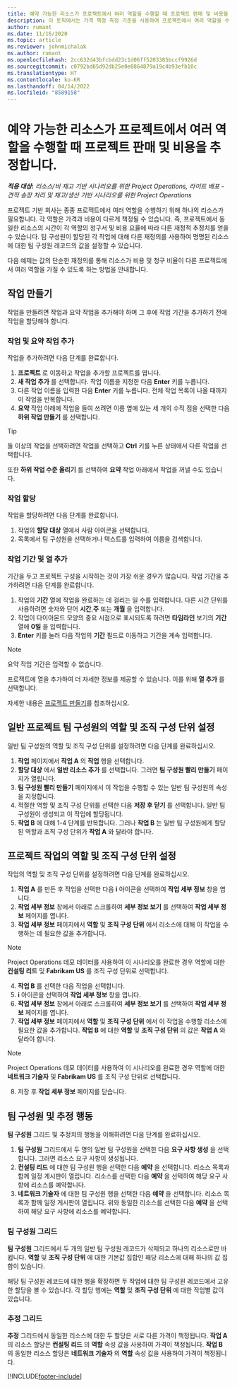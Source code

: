 ```yaml
---
title: 예약 가능한 리소스가 프로젝트에서 여러 역할을 수행할 때 프로젝트 판매 및 비용을 추정합니다.
description: 이 토픽에서는 가격 책정 측정 기준을 사용하여 프로젝트에서 여러 역할을 수행하는 리소스의 가격 책정 및 예상 비용을 지원하는 방법을 설명합니다.
author: rumant
ms.date: 11/16/2020
ms.topic: article
ms.reviewer: johnmichalak
ms.author: rumant
ms.openlocfilehash: 2cc632d43bfcbdd23c1d06ff5203385bccf9926d
ms.sourcegitcommit: c0792bd65d92db25e0e8864879a19c4b93efb10c
ms.translationtype: HT
ms.contentlocale: ko-KR
ms.lasthandoff: 04/14/2022
ms.locfileid: "8589158"
---
```

# <a name="estimate-project-sales-and-costs-when-a-bookable-resource-fills-multiple-roles-on-a-project"></a>예약 가능한 리소스가 프로젝트에서 여러 역할을 수행할 때 프로젝트 판매 및 비용을 추정합니다. 

_**적용 대상:** 리소스/비 재고 기반 시나리오를 위한 Project Operations, 라이트 배포 - 견적 송장 처리 및 재고/생산 기반 시나리오를 위한 Project Operations_ 

프로젝트 기반 회사는 종종 프로젝트에서 여러 역할을 수행하기 위해 하나의 리소스가 필요합니다. 각 역할은 가격과 비용이 다르게 책정될 수 있습니다. 즉, 프로젝트에서 동일한 리소스의 시간이 각 역할의 청구서 및 비용 요율에 따라 다른 재정적 추정치를 얻을 수 있습니다. 팀 구성원이 할당된 각 작업에 대해 다른 재정의를 사용하여 명명된 리소스에 대한 팀 구성원 레코드의 값을 설정할 수 있습니다.

다음 예제는 값의 단순한 재정의를 통해 리소스가 비용 및 청구 비율이 다른 프로젝트에서 여러 역할을 가질 수 있도록 하는 방법을 안내합니다.

## <a name="create-tasks"></a>작업 만들기
작업을 만들려면 작업과 요약 작업을 추가해야 하며 그 후에 작업 기간을 추가하기 전에 작업을 할당해야 합니다. 

### <a name="add-tasks-and-summary-tasks"></a>작업 및 요약 작업 추가
작업을 추가하려면 다음 단계를 완료합니다.

1. **프로젝트** 로 이동하고 작업을 추가할 프로젝트를 엽니다.
2. **새 작업 추가** 를 선택합니다. 작업 이름을 지정한 다음 **Enter** 키를 누릅니다.
3. 다른 작업 이름을 입력한 다음 **Enter** 키를 누릅니다. 전체 작업 목록이 나올 때까지 이 작업을 반복합니다.
3. **요약** 작업 아래에 작업을 들여 쓰려면 이름 옆에 있는 세 개의 수직 점을 선택한 다음 **하위 작업 만들기** 를 선택합니다. 

  > [!TIP]
  > 둘 이상의 작업을 선택하려면 작업을 선택하고 **Ctrl** 키를 누른 상태에서 다른 작업을 선택합니다.
  >
  > 또한 **하위 작업 수준 올리기** 를 선택하여 **요약** 작업 아래에서 작업을 꺼낼 수도 있습니다.

### <a name="assign-tasks"></a>작업 할당

작업을 할당하려면 다음 단계를 완료합니다.

1. 작업의 **할당 대상** 열에서 사람 아이콘을 선택합니다.
2. 목록에서 팀 구성원을 선택하거나 텍스트를 입력하여 이름을 검색합니다.

### <a name="add-task-duration-and-columns"></a>작업 기간 및 열 추가

기간을 두고 프로젝트 구성을 시작하는 것이 가장 쉬운 경우가 많습니다. 작업 기간을 추가하려면 다음 단계를 완료합니다.

1. 작업의 **기간** 열에 작업을 완료하는 데 걸리는 일 수를 입력합니다. 다른 시간 단위를 사용하려면 숫자와 단어 **시간**,**주** 또는 **개월** 을 입력합니다.
2. 작업이 다이아몬드 모양의 중요 시점으로 표시되도록 하려면 **타임라인** 보기의 **기간** 열에 **0일** 을 입력합니다.
3. **Enter** 키를 눌러 다음 작업의 **기간** 필드로 이동하고 기간을 계속 입력합니다.

  > [!NOTE]
  > 요약 작업 기간은 입력할 수 없습니다.

프로젝트에 열을 추가하여 더 자세한 정보를 제공할 수 있습니다. 이를 위해 **열 추가** 를 선택합니다. 

자세한 내용은 [프로젝트 만들기](https://support.microsoft.com/en-us/office/create-a-project-a5b5e823-fb2e-45fd-be00-7d84422d9749)를 참조하십시오.

## <a name="set-up-the-role-and-organization-unit-for-a-generic-project-team-member"></a>일반 프로젝트 팀 구성원의 역할 및 조직 구성 단위 설정
일반 팀 구성원의 역할 및 조직 구성 단위를 설정하려면 다음 단계를 완료하십시오.

1. **작업** 페이지에서 **작업 A** 의 **작업** 행을 선택합니다. 
2. **할당 대상** 에서 **일반 리소스 추가** 를 선택합니다. 그러면 **팀 구성원 빨리 만들기** 페이지가 열립니다.
3. **팀 구성원 빨리 만들기** 페이지에서 이 작업을 수행할 수 있는 일반 팀 구성원의 속성을 지정합니다.
4. 적절한 역할 및 조직 구성 단위를 선택한 다음 **저장 후 닫기** 를 선택합니다. 일반 팀 구성원이 생성되고 이 작업에 할당됩니다. 
5. **작업 B** 에 대해 1-4 단계를 반복합니다. 그러나 **작업 B** 는 일반 팀 구성원에게 할당된 역할과 조직 구성 단위가 **작업 A** 와 달라야 합니다. 

## <a name="set-up-the-role-and-organization-unit-for-a-project-task"></a>프로젝트 작업의 역할 및 조직 구성 단위 설정
작업의 역할 및 조직 구성 단위를 설정하려면 다음 단계를 완료하십시오.

1. **작업 A** 를 만든 후 작업을 선택한 다음 **i** 아이콘을 선택하여 **작업 세부 정보** 창을 엽니다. 
2. **작업 세부 정보** 창에서 아래로 스크롤하여 **세부 정보 보기** 를 선택하여 **작업 세부 정보** 페이지를 엽니다.
3. **작업 세부 정보** 페이지에서 **역할** 및 **조직 구성 단위** 에서 리소스에 대해 이 작업을 수행하는 데 필요한 값을 추가합니다. 

  > [!NOTE]
  > Project Operations 데모 데이터를 사용하여 이 시나리오를 완료한 경우 역할에 대한 **컨설팅 리드** 및 **Fabrikam US** 를 조직 구성 단위로 선택합니다.

4. **작업 B** 를 선택한 다음 작업을 선택합니다.
5. **i** 아이콘을 선택하여 **작업 세부 정보** 창을 엽니다. 
6. **작업 세부 정보** 창에서 아래로 스크롤하여 **세부 정보 보기** 를 선택하여 **작업 세부 정보** 페이지를 엽니다.
7. **작업 세부 정보** 페이지에서 **역할** 및 **조직 구성 단위** 에서 이 작업을 수행할 리소스에 필요한 값을 추가합니다. **작업 B** 에 대한 **역할** 및 **조직 구성 단위** 의 값은 **작업 A** 와 달라야 합니다. 

  > [!NOTE]
  > Project Operations 데모 데이터를 사용하여 이 시나리오를 완료한 경우 역할에 대한 **네트워크 기술자** 및 **Fabrikam US** 를 조직 구성 단위로 선택합니다.

8. 저장 후 **작업 세부 정보** 페이지를 닫습니다. 

## <a name="team-member-and-estimates-behavior"></a>팀 구성원 및 추정 행동 
**팀 구성원** 그리드 및 추정치의 행동을 이해하려면 다음 단계를 완료하십시오.

1. **팀 구성원** 그리드에서 두 명의 일반 팀 구성원을 선택한 다음 **요구 사항 생성** 을 선택합니다. 그러면 리소스 요구 사항이 생성됩니다. 
2. **컨설팅 리드** 에 대한 팀 구성원 행을 선택한 다음 **예약** 을 선택합니다. 리소스 목록과 함께 일정 게시판이 열립니다. 리소스를 선택한 다음 **예약** 을 선택하여 해당 요구 사항에 리소스를 예약합니다.
3. **네트워크 기술자** 에 대한 팀 구성원 행을 선택한 다음 **예약** 을 선택합니다. 리소스 목록과 함께 일정 게시판이 열립니다. 위와 동일한 리소스를 선택한 다음 **예약** 을 선택하여 해당 요구 사항에 리소스를 예약합니다.

### <a name="team-member-grid"></a>팀 구성원 그리드 

**팀 구성원** 그리드에서 두 개의 일반 팀 구성원 레코드가 삭제되고 하나의 리소스로만 바뀝니다. **역할** 및 **조직 구성 단위** 에 대한 기본값 집합인 해당 리소스에 대해 하나의 값 집합이 있습니다.

해당 팀 구성원 레코드에 대한 행을 확장하면 두 작업에 대한 팀 구성원 레코드에서 고유한 할당을 볼 수 있습니다. 각 할당 행에는 **역할** 및 **조직 구성 단위** 에 대한 작업별 값이 있습니다. 

### <a name="estimates-grid"></a>추정 그리드 

**추정** 그리드에서 동일한 리소스에 대한 두 할당은 서로 다른 가격이 책정됩니다. **작업 A** 의 리소스 할당은 **컨설팅 리드** 의 **역할** 속성 값을 사용하여 가격이 책정됩니다. **작업 B** 의 동일한 리소스 할당은 **네트워크 기술자** 의 **역할** 속성 값을 사용하여 가격이 책정됩니다.


[!INCLUDE[footer-include](../includes/footer-banner.md)]